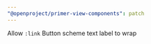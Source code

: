 ```yaml
---
"@openproject/primer-view-components": patch
---
```


Allow `:link` Button scheme text label to wrap
